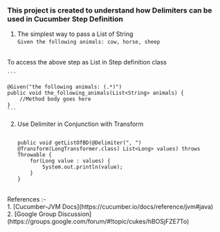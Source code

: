 ### This project is created to understand how Delimiters can be used in Cucumber Step Definition


1. The simplest way to pass a List of String<br/>
	```Given the following animals: cow, horse, sheep```
<br/>
To access the above step as List<String> in Step definition class<br/>

	```
	
	@Given("the following animals: (.*)")
	public void the_following_animals(List<String> animals) {
		//Method body goes here
	}
	```

    	
2. Use Delimiter in Conjunction with Transform <br/>

	```
	
	public void getListOfBD(@Delimiter(", ") @Transform(LongTransformer.class) List<Long> values) throws Throwable {
		for(Long value : values) {
			System.out.println(value);
		}
	}
	
	```

<br/>
References :- <br/>
1. [Cucumber-JVM Docs](https://cucumber.io/docs/reference/jvm#java) <br/>
2. [Google Group Discussion](https://groups.google.com/forum/#!topic/cukes/hBOSjFZE7To)

